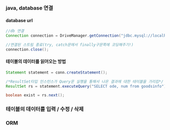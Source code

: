 ### java, database 연결

#### database url
```java
//db 연결
Connection connection = DriveManager.getConnection("jdbc.mysql://localhost:3306/databasename", "id", "password"};

//연결된 스트림 종료(try, catch문에서 finally구문쪽에 코딩해주기!)
connection.close();
```

#### 테이블의 데이터를 읽어오는 방법

```java
Statement statement = conn.createStatement();

/*ResultSet타입 인스턴스가 Query문 실행을 통해서 나온 결과에 대한 테이블을 가리킴*/
ResultSet rs = statement.executeQuery("SELECT ode, num from goodsinfo");

boolean exist = rs.next();
```

### 테이블의 데이터를 입력 / 수정 / 삭제

### ORM

